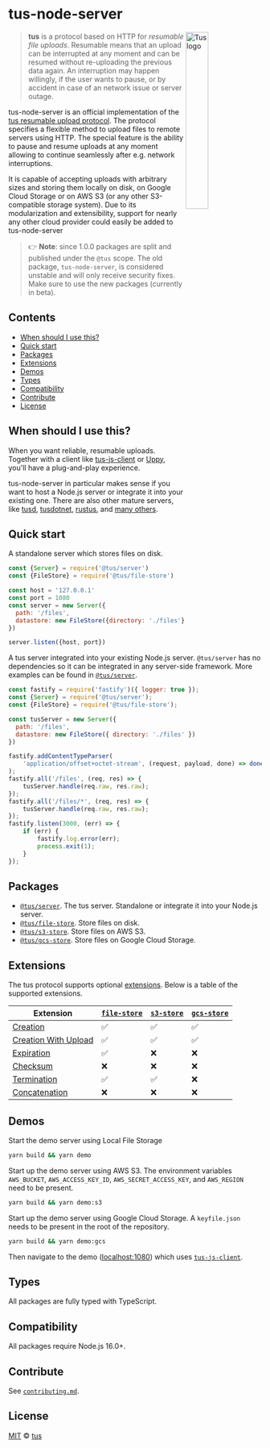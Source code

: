 # tus-node-server

<img alt="Tus logo" src="https://github.com/tus/tus.io/blob/main/public/images/tus1.png?raw=true" width="30%" align="right" />

> **tus** is a protocol based on HTTP for _resumable file uploads_. Resumable
> means that an upload can be interrupted at any moment and can be resumed without
> re-uploading the previous data again. An interruption may happen willingly, if
> the user wants to pause, or by accident in case of an network issue or server
> outage.

tus-node-server is an official implementation of the [tus resumable upload protocol](http://www.tus.io/protocols/resumable-upload.html).
The protocol specifies a flexible method to upload files to remote servers using HTTP.
The special feature is the ability to pause and resume uploads at any
moment allowing to continue seamlessly after e.g. network interruptions.

It is capable of accepting uploads with arbitrary sizes and storing them locally
on disk, on Google Cloud Storage or on AWS S3 (or any other S3-compatible
storage system). Due to its modularization and extensibility, support for
nearly any other cloud provider could easily be added to tus-node-server

> 👉 **Note**: since 1.0.0 packages are split and published under the `@tus` scope.
> The old package, `tus-node-server`, is considered unstable and will only receive security fixes.
> Make sure to use the new packages (currently in beta).

## Contents

- [When should I use this?](#when-should-i-use-this)
- [Quick start](#quick-start)
- [Packages](#packages)
- [Extensions](#extensions)
- [Demos](#demos)
- [Types](#types)
- [Compatibility](#compatibility)
- [Contribute](#contribute)
- [License](#license)

## When should I use this?

When you want reliable, resumable uploads.
Together with a client like [tus-js-client](https://github.com/tus/tus-js-client) or [Uppy](https://uppy.io),
you'll have a plug-and-play experience.

tus-node-server in particular makes sense if you want to host a Node.js server or integrate it into your existing one.
There are also other mature servers, like [tusd](https://github.com/tus/tusd), [tusdotnet](https://github.com/tusdotnet/tusdotnet),
[rustus](https://github.com/s3rius/rustus), and [many others](https://tus.io/implementations.html).

## Quick start

A standalone server which stores files on disk.

```js
const {Server} = require('@tus/server')
const {FileStore} = require('@tus/file-store')

const host = '127.0.0.1'
const port = 1080
const server = new Server({
  path: '/files',
  datastore: new FileStore({directory: './files'}),
})

server.listen({host, port})
```

A tus server integrated into your existing Node.js server.
`@tus/server` has no dependencies so it can be integrated in any server-side framework.
More examples can be found in [`@tus/server`][].

```js
const fastify = require('fastify')({ logger: true });
const {Server} = require('@tus/server');
const {FileStore} = require('@tus/file-store');

const tusServer = new Server({
  path: '/files',
  datastore: new FileStore({ directory: './files' })
})

fastify.addContentTypeParser(
    'application/offset+octet-stream', (request, payload, done) => done(null);
);
fastify.all('/files', (req, res) => {
    tusServer.handle(req.raw, res.raw);
});
fastify.all('/files/*', (req, res) => {
    tusServer.handle(req.raw, res.raw);
});
fastify.listen(3000, (err) => {
    if (err) {
        fastify.log.error(err);
        process.exit(1);
    }
});
```

## Packages

- [`@tus/server`][]. The tus server. Standalone or integrate it into your Node.js server.
- [`@tus/file-store`][]. Store files on disk.
- [`@tus/s3-store`][]. Store files on AWS S3.
- [`@tus/gcs-store`][]. Store files on Google Cloud Storage.

## Extensions

The tus protocol supports optional [extensions][]. Below is a table of the supported extensions.

| Extension                | [`file-store`][`@tus/file-store`] | [`s3-store`][`@tus/s3-store`] | [`gcs-store`][`@tus/gcs-store`] |
| ------------------------ | --------------------------------- | ----------------------------- | ------------------------------- |
| [Creation][]             | ✅                                | ✅                            | ✅                              |
| [Creation With Upload][] | ✅                                | ✅                            | ✅                              |
| [Expiration][]           | ✅                                | ❌                            | ❌                              |
| [Checksum][]             | ❌                                | ❌                            | ❌                              |
| [Termination][]          | ✅                                | ✅                            | ❌                              |
| [Concatenation][]        | ❌                                | ❌                            | ❌                              |

## Demos

Start the demo server using Local File Storage

```bash
yarn build && yarn demo
```

Start up the demo server using AWS S3. The environment variables `AWS_BUCKET`,
`AWS_ACCESS_KEY_ID`, `AWS_SECRET_ACCESS_KEY`, and `AWS_REGION` need to be present.

```bash
yarn build && yarn demo:s3
```

Start up the demo server using Google Cloud Storage. A `keyfile.json` needs to be present in the root of the repository.

```bash
yarn build && yarn demo:gcs
```

Then navigate to the demo ([localhost:1080](http://localhost:1080)) which uses [`tus-js-client`](https://github.com/tus/tus-js-client).

## Types

All packages are fully typed with TypeScript.

## Compatibility

All packages require Node.js 16.0+.

## Contribute

See [`contributing.md`](https://github.com/tus/tus-node-server/blob/main/.github/contributing.md).

## License

[MIT](https://github.com/tus/tus-node-server/blob/master/license) © [tus](https://github.com/tus)

[corepack]: https://nodejs.org/api/corepack.html
[yarn]: https://yarnpkg.com/
[`@tus/server`]: https://github.com/tus/tus-node-server/tree/main/packages/server
[`@tus/file-store`]: https://github.com/tus/tus-node-server/tree/main/packages/file-store
[`@tus/s3-store`]: https://github.com/tus/tus-node-server/tree/main/packages/s3-store
[`@tus/gcs-store`]: https://github.com/tus/tus-node-server/tree/main/packages/gcs-store
[extensions]: https://tus.io/protocols/resumable-upload.html#protocol-extensions
[creation]: https://tus.io/protocols/resumable-upload.html#creation
[creation with upload]: https://tus.io/protocols/resumable-upload.html#creation-with-upload
[expiration]: https://tus.io/protocols/resumable-upload.html#expiration
[checksum]: https://tus.io/protocols/resumable-upload.html#checksum
[termination]: https://tus.io/protocols/resumable-upload.html#termination
[concatenation]: https://tus.io/protocols/resumable-upload.html#concatenation
